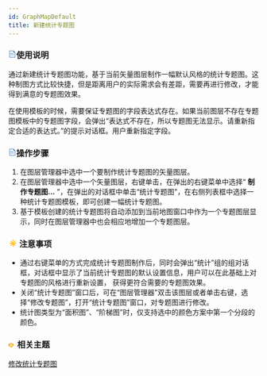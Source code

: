 ```yaml
---
id: GraphMapDefault
title: 新建统计专题图
---
```

### ![](../../img/read.gif)使用说明

通过新建统计专题图功能，基于当前矢量图层制作一幅默认风格的统计专题图。这种制图方式比较快捷，但是距离用户的实际需求会有差距，需要再进行修改，才能得到满意的专题图效果。

在使用模板的时候，需要保证专题图的字段表达式存在。如果当前图层不存在专题图模板中的专题图字段，会弹出“表达式不存在，所以专题图无法显示。请重新指定合适的表达式。”的提示对话框。用户重新指定字段。

### ![](../../img/read.gif)操作步骤

  1. 在图层管理器中选中一个要制作统计专题图的矢量图层。
  2. 在图层管理器中选中一个矢量图层，右键单击，在弹出的右键菜单中选择“ **制作专题图...** ”，在弹出的对话框中单击“统计专题图”，在右侧列表框中选择一种统计专题图模板，即可创建一幅统计专题图。 
  3. 基于模板创建的统计专题图将自动添加到当前地图窗口中作为一个专题图层显示，同时在图层管理器中也会相应地增加一个专题图层。

### ![](../../img/note.png)注意事项

  * 通过右键菜单的方式完成统计专题图制作后，同时会弹出“统计”组的组对话框，对话框中显示了当前统计专题图的默认设置信息，用户可以在此基础上对专题图的风格进行重新设置， 获得更符合需要的专题图效果。
  * 关闭“统计专题图”窗口后，可在“图层管理器”双击该图层或者单击右键，选择“修改专题图”，打开“统计专题图”窗口，对专题图进行修改。
  * 统计图类型为“面积图”、“阶梯图”时，仅支持选中的颜色方案中第一个分段的颜色。

### ![](../../img/seealso.png) 相关主题

 [修改统计专题图](GraphMapDia)


